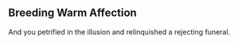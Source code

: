 Breeding Warm Affection
-----------------------
And you petrified in the illusion and relinquished a rejecting funeral.  
